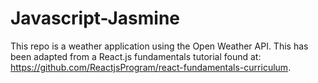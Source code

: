 # Javascript-Jasmine

This repo is a weather application using the Open Weather API. This has been adapted from a
React.js fundamentals tutorial found at: https://github.com/ReactjsProgram/react-fundamentals-curriculum.
